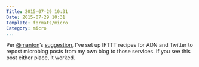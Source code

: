 ```yaml
---
Title: 2015-07-29 10:31
Date: 2015-07-29 10:31
Template: formats/micro
Category: micro
...
```


Per [\@manton]’s [suggestion], I've set up IFTTT recipes for ADN and Twitter to
repost microblog posts from my own blog to those services. If you see this post
either place, it worked.

[\@manton]: https://alpha.app.net/manton
[suggestion]:http://www.manton.org/2015/06/microblogging-with-wordpress.html
